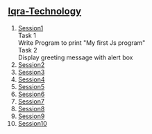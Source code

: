 ## [Iqra-Technology](https://github.com/sakshimunde18/Iqra-Technolgy)

1. [Session1](https://github.com/sakshimunde18/Iqra-Technolgy/blob/main/Session1.html)<br>
  Task 1<br>
  Write Program to print "My first Js program"<br>
  Task 2<br>
     Display greeting message with alert box
2. [Session2](https://github.com/sakshimunde18/Iqra-Technolgy/blob/main/Session2.html)<br>
3. [Session3](https://github.com/sakshimunde18/Iqra-Technolgy/blob/main/Session3.html)<br>
4. [Session4](https://github.com/sakshimunde18/Iqra-Technolgy/blob/main/Session4.html)<br>
5. [Session5](https://github.com/sakshimunde18/Iqra-Technolgy/blob/main/Session5.html)<br>
6. [Session6](https://github.com/sakshimunde18/Iqra-Technolgy/blob/main/Session6.html)<br>
7. [Session7](https://github.com/sakshimunde18/Iqra-Technolgy/blob/main/Session7.html)<br>
8. [Session8](https://github.com/sakshimunde18/Iqra-Technolgy/blob/main/Session8.html)<br>
9. [Session9](https://github.com/sakshimunde18/Iqra-Technolgy/blob/main/Session9.html)<br>
10. [Session10](https://github.com/sakshimunde18/Iqra-Technolgy/blob/main/Session10.html)<br>
